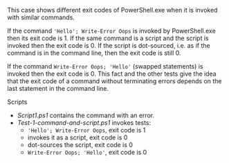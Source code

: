 
This case shows different exit codes of PowerShell.exe when it is invoked with
similar commands.

If the command `'Hello'; Write-Error Oops` is invoked by PowerShell.exe then
its exit code is 1. If the same command is a script and the script is invoked
then the exit code is 0. If the script is dot-sourced, i.e. as if the command
is in the command line, then the exit code is still 0.

If the command `Write-Error Oops; 'Hello'` (swapped statements) is invoked then
the exit code is 0. This fact and the other tests give the idea that the exit
code of a command without terminating errors depends on the last statement in
the command line.

Scripts

- *Script1.ps1* contains the command with an error.
- *Test-1-command-and-script.ps1* invokes tests:
    - `'Hello'; Write-Error Oops`, exit code is 1
    - invokes it as a script, exit code is 0
    - dot-sources the script, exit code is 0
    - `Write-Error Oops; 'Hello'`, exit code is 0

